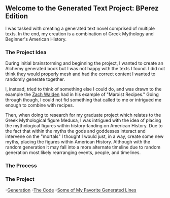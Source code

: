 ## Welcome to the Generated Text Project: BPerez Edition

I was tasked with creating a generated text novel comprised of multiple texts. In the end, my creation is a combination of Greek Mythology and Beginner's American History.

### The Project Idea

During initial brainstorming and beginning the project, I wanted to create an Alchemy generated book but I was not happy with the texts I found. I did not think they would properly mesh and had the correct content I wanted to randomly generate together.

I, instead, tried to think of something else I could do, and was drawn to the example the [Zach Walden](https://youtu.be/oeL1u7n2d2s?list=PLu8zaGaJFFioMnKLLO-3_rww8VqtTyonf) had in his example of "Marxist Recipes." Going through though, I could not fid something that called to me or intrigued me enough to combine with recipes.

Then, when doing to research for my graduate project which relates to the Greek Mythological figure Medusa, I was intrigued with the idea of placing the mythological figures within history-landing on American History. Due to the fact that within the myths the gods and goddesses interact and intervene on the "mortals" I thought I would just, in a way, create some new myths, placing the figures within American History. Although with the random generation it may fall into a more alternate timeline due to random generation most likely rearranging events, people, and timelines.

### The Process


### The Project

-[Generation]()
-[The Code]()
-[Some of My Favorite Generated Lines]()
